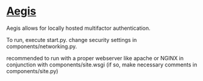 # [Aegis](https://en.wikipedia.org/wiki/Aegis)

Aegis allows for locally hosted multifactor authentication. 

To run, execute start.py. change security settings in components/networking.py.

recommended to run with a proper webserver like apache or NGINX in conjunction with components/site.wsgi (if so, make necessary comments in components/site.py)




